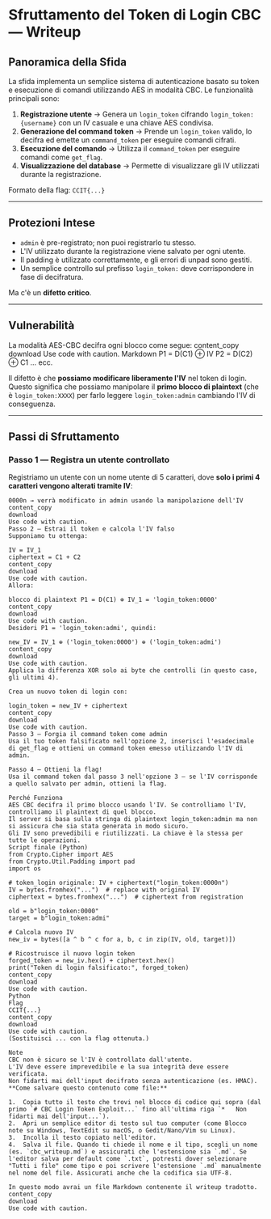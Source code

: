 # Sfruttamento del Token di Login CBC — Writeup

## Panoramica della Sfida

La sfida implementa un semplice sistema di autenticazione basato su token e esecuzione di comandi utilizzando AES in modalità CBC. Le funzionalità principali sono:

1.  **Registrazione utente** → Genera un `login_token` cifrando `login_token:{username}` con un IV casuale e una chiave AES condivisa.
2.  **Generazione del command token** → Prende un `login_token` valido, lo decifra ed emette un `command_token` per eseguire comandi cifrati.
3.  **Esecuzione del comando** → Utilizza il `command_token` per eseguire comandi come `get_flag`.
4.  **Visualizzazione del database** → Permette di visualizzare gli IV utilizzati durante la registrazione.

Formato della flag: `CCIT{...}`

---

## Protezioni Intese

*   `admin` è pre-registrato; non puoi registrarlo tu stesso.
*   L'IV utilizzato durante la registrazione viene salvato per ogni utente.
*   Il padding è utilizzato correttamente, e gli errori di unpad sono gestiti.
*   Un semplice controllo sul prefisso `login_token:` deve corrispondere in fase di decifratura.

Ma c'è un **difetto critico**.

---

## Vulnerabilità

La modalità AES-CBC decifra ogni blocco come segue:
content_copy
download
Use code with caution.
Markdown
P1 = D(C1) ⊕ IV
P2 = D(C2) ⊕ C1
... ecc.

Il difetto è che **possiamo modificare liberamente l'IV** nel token di login.
Questo significa che possiamo manipolare il **primo blocco di plaintext** (che è `login_token:XXXX`) per farlo leggere `login_token:admin` cambiando l'IV di conseguenza.

---

## Passi di Sfruttamento

### Passo 1️ — Registra un utente controllato

Registriamo un utente con un nome utente di 5 caratteri, dove **solo i primi 4 caratteri vengono alterati tramite IV**:

```text
0000n → verrà modificato in admin usando la manipolazione dell'IV
content_copy
download
Use code with caution.
Passo 2️ — Estrai il token e calcola l'IV falso
Supponiamo tu ottenga:

IV = IV_1
ciphertext = C1 + C2
content_copy
download
Use code with caution.
Allora:

blocco di plaintext P1 = D(C1) ⊕ IV_1 = 'login_token:0000'
content_copy
download
Use code with caution.
Desideri P1 = 'login_token:admi', quindi:

new_IV = IV_1 ⊕ ('login_token:0000') ⊕ ('login_token:admi')
content_copy
download
Use code with caution.
Applica la differenza XOR solo ai byte che controlli (in questo caso, gli ultimi 4).

Crea un nuovo token di login con:

login_token = new_IV + ciphertext
content_copy
download
Use code with caution.
Passo 3️ — Forgia il command token come admin
Usa il tuo token falsificato nell'opzione 2, inserisci l'esadecimale di get_flag e ottieni un command token emesso utilizzando l'IV di admin.

Passo 4️ — Ottieni la flag!
Usa il command token dal passo 3 nell'opzione 3 — se l'IV corrisponde a quello salvato per admin, ottieni la flag.

Perché Funziona
AES CBC decifra il primo blocco usando l'IV. Se controlliamo l'IV, controlliamo il plaintext di quel blocco.
Il server si basa sulla stringa di plaintext login_token:admin ma non si assicura che sia stata generata in modo sicuro.
Gli IV sono prevedibili e riutilizzati. La chiave è la stessa per tutte le operazioni.
Script finale (Python)
from Crypto.Cipher import AES
from Crypto.Util.Padding import pad
import os

# token_login originale: IV + ciphertext("login_token:0000n")
IV = bytes.fromhex("...")  # replace with original IV
ciphertext = bytes.fromhex("...")  # ciphertext from registration

old = b"login_token:0000"
target = b"login_token:admi"

# Calcola nuovo IV
new_iv = bytes([a ^ b ^ c for a, b, c in zip(IV, old, target)])

# Ricostruisce il nuovo login token
forged_token = new_iv.hex() + ciphertext.hex()
print("Token di login falsificato:", forged_token)
content_copy
download
Use code with caution.
Python
Flag
CCIT{...}
content_copy
download
Use code with caution.
(Sostituisci ... con la flag ottenuta.)

Note
CBC non è sicuro se l'IV è controllato dall'utente.
L'IV deve essere imprevedibile e la sua integrità deve essere verificata.
Non fidarti mai dell'input decifrato senza autenticazione (es. HMAC).
**Come salvare questo contenuto come file:**

1.  Copia tutto il testo che trovi nel blocco di codice qui sopra (dal primo `# CBC Login Token Exploit...` fino all'ultima riga `*   Non fidarti mai dell'input...`).
2.  Apri un semplice editor di testo sul tuo computer (come Blocco note su Windows, TextEdit su macOS, o Gedit/Nano/Vim su Linux).
3.  Incolla il testo copiato nell'editor.
4.  Salva il file. Quando ti chiede il nome e il tipo, scegli un nome (es. `cbc_writeup.md`) e assicurati che l'estensione sia `.md`. Se l'editor salva per default come `.txt`, potresti dover selezionare "Tutti i file" come tipo e poi scrivere l'estensione `.md` manualmente nel nome del file. Assicurati anche che la codifica sia UTF-8.

In questo modo avrai un file Markdown contenente il writeup tradotto.
content_copy
download
Use code with caution.
